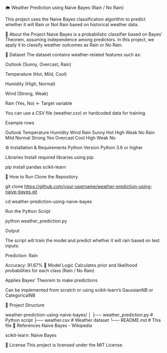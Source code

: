 🌦️ Weather Prediction using Naive Bayes (Rain / No Rain)


This project uses the Naive Bayes classification algorithm to predict whether it will Rain or Not Rain based on historical weather data.

🧠 About the Project
Naive Bayes is a probabilistic classifier based on Bayes’ Theorem, assuming independence among predictors. In this project, we apply it to classify weather outcomes as Rain or No Rain.

📁 Dataset
The dataset contains weather-related features such as:

Outlook (Sunny, Overcast, Rain)

Temperature (Hot, Mild, Cool)

Humidity (High, Normal)

Wind (Strong, Weak)

Rain (Yes, No) ← Target variable

You can use a CSV file (weather.csv) or hardcoded data for training.

Example rows

Outlook	Temperature	Humidity	Wind	Rain
Sunny	Hot	High	Weak	No
Rain	Mild	Normal	Strong	Yes
Overcast	Cool	High	Weak	No

⚙️ Installation & Requirements
Python Version
Python 3.6 or higher

Libraries
Install required libraries using pip:


pip install pandas scikit-learn

🚀 How to Run
Clone the Repository


git clone https://github.com/your-username/weather-prediction-using-naive-bayes.git

cd weather-prediction-using-naive-bayes

Run the Python Script



python weather_prediction.py

Output

The script will train the model and predict whether it will rain based on test inputs:


Prediction: Rain

Accuracy: 91.67%
🧪 Model Logic
Calculates prior and likelihood probabilities for each class (Rain / No Rain)

Applies Bayes’ Theorem to make predictions

Can be implemented from scratch or using scikit-learn’s GaussianNB or CategoricalNB

📂 Project Structure

weather-prediction-using-naive-bayes/
│
├── weather_prediction.py     # Python script
├── weather.csv               # Weather dataset
└── README.md                 # This file
📘 References
Naive Bayes - Wikipedia

scikit-learn: Naive Bayes

📄 License
This project is licensed under the MIT License.
